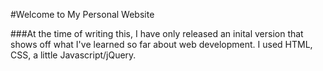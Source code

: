 #Welcome to My Personal Website

###At the time of writing this, I have only released an inital version that shows off what I've learned so far about web development. I used HTML, CSS, a little Javascript/jQuery.